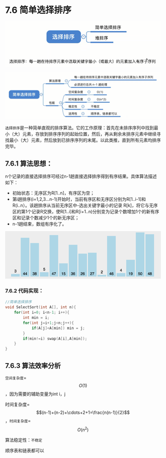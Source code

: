 # 7.6 简单选择排序

![uTools_1638453625935](/images/data-structure/uTools_1638453625935.png)

![uTools_1638453702968](/images/data-structure/uTools_1638453702968.png)

`选择排序`是一种简单直观的排序算法。它的工作原理：首先在未排序序列中找到最小（大）元素，存放到排序序列的起始位置，然后，再从剩余未排序元素中继续寻找最小（大）元素，然后放到已排序序列的末尾。以此类推，直到所有元素均排序完毕。 

## 7.6.1 算法思想：

n个记录的直接选择排序可经过n-1趟直接选择排序得到有序结果。具体算法描述如下：

- 初始状态：无序区为R[1..n]，有序区为空；
- 第i趟排序(i=1,2,3…n-1)开始时，当前有序区和无序区分别为R[1..i-1]和R(i..n）。该趟排序从当前无序区中-选出关键字最小的记录 R[k]，将它与无序区的第1个记录R交换，使R[1..i]和R[i+1..n)分别变为记录个数增加1个的新有序区和记录个数减少1个的新无序区；
- n-1趟结束，数组有序化了。

![img](/images/data-structure/849589-20171015224719590-1433219824.gif)

### 7.6.2 代码实现：

```c
//简单选择排序
void SelectSort(int A[], int n){
    for(int i=0; i<n-1; i++){
        int min = i;
        for(int j=i+1;j<n;j++){
            if(A[j]<A[min]) min = j;
        }
        if(min!=i) swap(A[i],A[min]);
    }
}
```

## 7.6.3 算法效率分析

`空间复杂度`=$$O(1)$$，因为需要的辅助变量为int i，j

时间复杂度=$$(n-1)+(n-2)+\cdots+2+1=\frac{n(n-1)}{2}$$，`时间复杂度`=$$O(n^2)$$

算法稳定性：`不稳定`

顺序表和链表都可以
